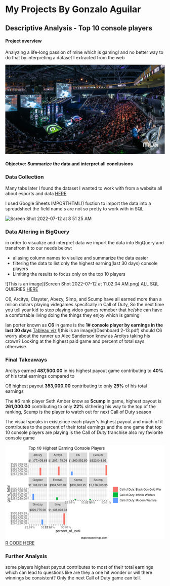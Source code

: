 # My Projects By Gonzalo Aguilar




## Descriptive Analysis - Top 10 console players 

#### Project overview 
Analyzing a life-long passion of mine which is gaming! and no better
way to do that by interpreting a dataset I extracted from the web

![This is an image](4e8db1cb9e03af414122bea4c92fee99.jpg)



#### Objectve: Summarize the data and interpret all conclusions 




### Data Collection 

Many tabs later I found the dataset I wanted to work with from a website all about esports and data [HERE](https://www.esportsearnings.com/players/console-players)

I used Google Sheets IMPORTHTML() fuction to import the data into a spreadsheet the field name's are not so pretty to work with in SQL

<img width="1085" alt="Screen Shot 2022-07-12 at 8 51 25 AM" src="https://user-images.githubusercontent.com/104581752/178510597-f0d5f667-b09d-4ff9-961b-8601e6951654.png">


### Data Altering in BigQuery

in order to visualize and interpret data we import the data into BigQuery and transfrom it to our needs below:

* aliasing column names to visulize and summarize the data easier 
* filtering the data to list only the highest earning(last 30 days) console players 
* Limiting the results to focus only on the top 10 players

![This is an image](Screen Shot 2022-07-12 at 11.02.04 AM.png)
ALL SQL QUIERIES [HERE](https://github.com/GonzoReal/Gonzalo_Aguilar_Projects/blob/main/SQL%20QUERIES)

C6,  Arcitys,  Clayster,  Abezy,  Simp, and Scump have all earned more than a milion dollars playing videgames specifcally in Call of Duty,
So the next time you tell your kid to stop playing video games remeber that he/she can have a comfortable living doing the things they enjoy which is gaming

Ian porter known as **C6** in game is the **1# console player by earnings in the last 30 days**
[Tableau viz](https://public.tableau.com/views/Top_10_console_players_16582789242560/Dashboard1?:language=en-US&:display_count=n&:origin=viz_share_link)
![this is an image](Dashboard 2-13.pdf)
should C6 worry about the runner up Alec Sanderson know as Arcitys taking his crown? Looking at the highest paid game and percent of total says otherwise.

### Final Takeaways

Arcitys earned **487,500.00** in his highest payout game contributing to **40%** of his total earnings compared to 

C6 highest payout **353,000.00** contributing to only **25%** of his total earnings 

The #6 rank player Seth Amber know as **Scump** in game, highest payout is **261,000.00** contributing to only **22%** slithering his way to the top of the ranking,  Scump is the player to watch out for next Call of Duty season

The visual speaks in existeince each player's highest payout and much of it contributes to the percent of their total earnings and the one game that top 10 console players are playing is the Call of Duty franchise also my faviorite console game

![viz](https://github.com/GonzoReal/Gonzalo_Aguilar_Projects/blob/main/Viz.png)
[R CODE HERE](document-2.pdf)


### Further Analysis

some players highest payout contributes to most of their total earnings which can lead to questions like are they a one hit wonder or will there winnings be consistent? Only the next Call of Duty game can tell.

 



















